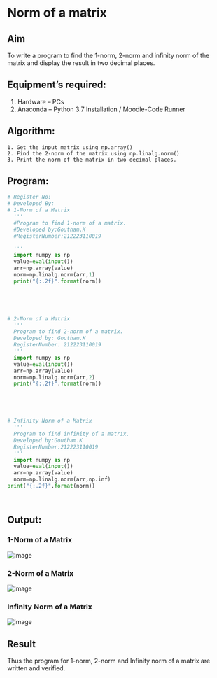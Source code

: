 # Norm of a matrix
## Aim
To write a program to find the 1-norm, 2-norm and infinity norm of the matrix and display the result in two decimal places.
## Equipment’s required:
1.	Hardware – PCs
2.	Anaconda – Python 3.7 Installation / Moodle-Code Runner
## Algorithm:
	1. Get the input matrix using np.array()   
    2. Find the 2-norm of the matrix using np.linalg.norm()
	3. Print the norm of the matrix in two decimal places.
## Program:
```Python
# Register No:
# Developed By:
# 1-Norm of a Matrix
  '''
  #Program to find 1-norm of a matrix.
  #Developed by:Goutham.K
  #RegisterNumber:212223110019

  '''
  import numpy as np
  value=eval(input())
  arr=np.array(value)
  norm=np.linalg.norm(arr,1)
  print("{:.2f}".format(norm))

    



# 2-Norm of a Matrix
  '''
  Program to find 2-norm of a matrix.
  Developed by: Goutham.K
  RegisterNumber: 212223110019
  '''
  import numpy as np
  value=eval(input())
  arr=np.array(value)
  norm=np.linalg.norm(arr,2)
  print("{:.2f}".format(norm))





# Infinity Norm of a Matrix
  '''
  Program to find infinity of a matrix.
  Developed by:Goutham.K
  RegisterNumber:212223110019
  '''
  import numpy as np
  value=eval(input())
  arr=np.array(value)
  norm=np.linalg.norm(arr,np.inf)
print("{:.2f}".format(norm))




```
## Output:
### 1-Norm of a Matrix
![image](https://github.com/Goutham2306/Norm-of-a-matrix/assets/138971154/e9b9925b-00e7-47a6-90bc-7320f2c40e00)


### 2-Norm of a Matrix
![image](https://github.com/Goutham2306/Norm-of-a-matrix/assets/138971154/a5e11f3c-10b6-495e-89e5-df48146c4605)


### Infinity Norm of a Matrix
![image](https://github.com/Goutham2306/Norm-of-a-matrix/assets/138971154/c85fafcc-5553-443d-8276-3cac56e3eea6)

## Result
Thus the program for 1-norm, 2-norm and Infinity norm of a matrix are written and verified.

